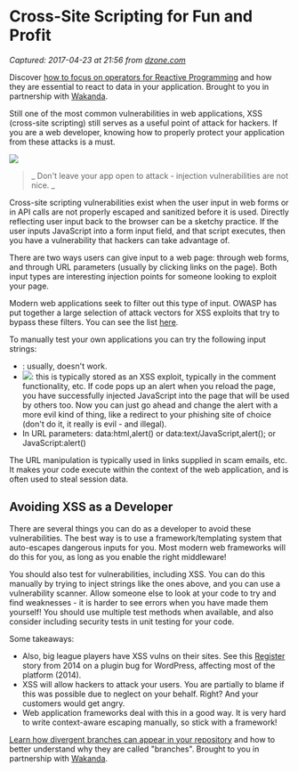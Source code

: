 # Cross-Site Scripting for Fun and Profit

_Captured: 2017-04-23 at 21:56 from [dzone.com](https://dzone.com/articles/cross-site-scripting-for-fun-and-profit?edition=292909&utm_source=Daily%20Digest&utm_medium=email&utm_campaign=dd%202017-04-23)_

Discover [how to focus on operators for Reactive Programming](https://dzone.com/go?i=190137&u=https%3A%2F%2Fblog.wakanda.io%2Freactive-programming-operators%2F%3Futm_source%3Ddzone%26utm_campaign%3Dblog-article%26utm_medium%3Dreferral) and how they are essential to react to data in your application. Brought to you in partnership with [Wakanda](https://dzone.com/go?i=190137&u=https%3A%2F%2Fwww.wakanda.io%2F).

Still one of the most common vulnerabilities in web applications, XSS (cross-site scripting) still serves as a useful point of attack for hackers. If you are a web developer, knowing how to properly protect your application from these attacks is a must.

![](https://safecontrols.files.wordpress.com/2017/04/img_20160905_085644.jpg?w=739)

> _ Don't leave your app open to attack - injection vulnerabilities are not nice. _

Cross-site scripting vulnerabilities exist when the user input in web forms or in API calls are not properly escaped and sanitized before it is used. Directly reflecting user input back to the browser can be a sketchy practice. If the user inputs JavaScript into a form input field, and that script executes, then you have a vulnerability that hackers can take advantage of.

There are two ways users can give input to a web page: through web forms, and through URL parameters (usually by clicking links on the page). Both input types are interesting injection points for someone looking to exploit your page.

Modern web applications seek to filter out this type of input. OWASP has put together a large selection of attack vectors for XSS exploits that try to bypass these filters. You can see the list [here](https://www.owasp.org/index.php/XSS_Filter_Evasion_Cheat_Sheet).

To manually test your own applications you can try the following input strings:

  * <script>alert()</script>: usually, doesn't work. 
  * <img src=x onerror=alert()>: this is typically stored as an XSS exploit, typically in the comment functionality, etc. If code pops up an alert when you reload the page, you have successfully injected JavaScript into the page that will be used by others too. Now you can just go ahead and change the alert with a more evil kind of thing, like a redirect to your phishing site of choice (don't do it, it really is evil - and illegal).
  * In URL parameters: data:html,alert() or data:text/JavaScript,alert(); or JavaScript:alert()

The URL manipulation is typically used in links supplied in scam emails, etc. It makes your code execute within the context of the web application, and is often used to steal session data.

## Avoiding XSS as a Developer

There are several things you can do as a developer to avoid these vulnerabilities. The best way is to use a framework/templating system that auto-escapes dangerous inputs for you. Most modern web frameworks will do this for you, as long as you enable the right middleware!

You should also test for vulnerabilities, including XSS. You can do this manually by trying to inject strings like the ones above, and you can use a vulnerability scanner. Allow someone else to look at your code to try and find weaknesses - it is harder to see errors when you have made them yourself! You should use multiple test methods when available, and also consider including security tests in unit testing for your code.

Some takeaways:

  * Also, big league players have XSS vulns on their sites. See this [Register ](http://www.theregister.co.uk/2014/11/24/worst_wordpress_hole_for_five_years_affects_86_of_sites/)story from 2014 on a plugin bug for WordPress, affecting most of the platform (2014).
  * XSS will allow hackers to attack your users. You are partially to blame if this was possible due to neglect on your behalf. Right? And your customers would get angry.
  * Web application frameworks deal with this in a good way. It is very hard to write context-aware escaping manually, so stick with a framework!

[Learn how divergent branches can appear in your repository](https://dzone.com/go?i=190138&u=https%3A%2F%2Fblog.wakanda.io%2Fanimated-git-4-understand-divergent-branches-appear-fetching-remote-repository%2F%3Futm_source%3Ddzone%26utm_campaign%3Dblog-article%26utm_medium%3Dreferral) and how to better understand why they are called "branches". Brought to you in partnership with [Wakanda](https://dzone.com/go?i=190138&u=https%3A%2F%2Fwww.wakanda.io%2F).
